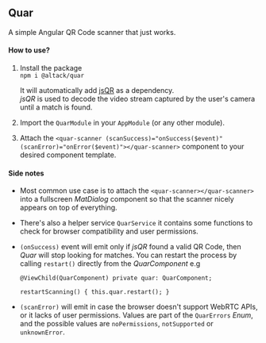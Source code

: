 ## Quar
A simple Angular QR Code scanner that just works.

#### How to use?
1. Install the package  
    `npm i @altack/quar`  
    
     It will automatically add [jsQR](https://github.com/cozmo/jsQR) as a dependency.  
     *jsQR* is used to decode the video stream captured by the user's camera until a match is found.

2. Import the `QuarModule` in your `AppModule` (or any other module).

3. Attach the `<quar-scanner (scanSuccess)="onSuccess($event)" (scanError)="onError($event)"></quar-scanner>` component to your desired component template.

#### Side notes
- Most common use case is to attach the `<quar-scanner></quar-scanner>` into a fullscreen *MatDialog* component so that the scanner nicely appears on top of everything.
- There's also a helper service `QuarService` it contains some functions to check for browser compatibility and user permissions.
- `(onSuccess)` event will emit only if *jsQR* found a valid QR Code, then *Quar* will stop looking for matches. You can restart the process by calling `restart()` directly from the *QuarComponent* e.g
 
   `@ViewChild(QuarComponent) private quar: QuarComponent;`

  `restartScanning() {
  this.quar.restart();
  }`

- `(scanError)` will emit in case the browser doesn't support WebRTC APIs, or it lacks of user permissions.
   Values are part of the `QuarErrors` *Enum*, and the possible values are `noPermissions`, `notSupported` or `unknownError`.
